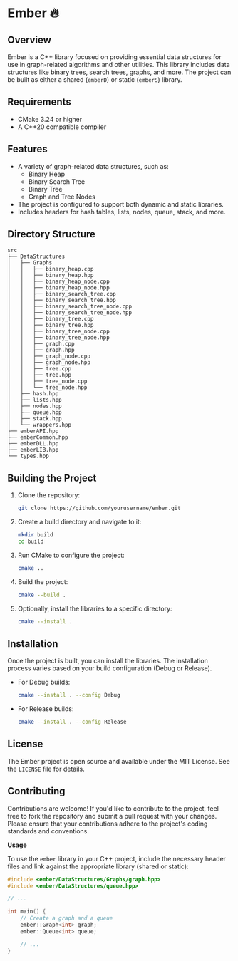 
# Ember 🔥

## Overview

Ember is a C++ library focused on providing essential data structures for use in graph-related algorithms and other utilities. This library includes data structures like binary trees, search trees, graphs, and more. The project can be built as either a shared (`emberD`) or static (`emberS`) library.

## Requirements

- CMake 3.24 or higher
- A C++20 compatible compiler

## Features

- A variety of graph-related data structures, such as:
  - Binary Heap
  - Binary Search Tree
  - Binary Tree
  - Graph and Tree Nodes
- The project is configured to support both dynamic and static libraries.
- Includes headers for hash tables, lists, nodes, queue, stack, and more.

## Directory Structure

```
src
├── DataStructures
│   ├── Graphs
│   │   ├── binary_heap.cpp
│   │   ├── binary_heap.hpp
│   │   ├── binary_heap_node.cpp
│   │   ├── binary_heap_node.hpp
│   │   ├── binary_search_tree.cpp
│   │   ├── binary_search_tree.hpp
│   │   ├── binary_search_tree_node.cpp
│   │   ├── binary_search_tree_node.hpp
│   │   ├── binary_tree.cpp
│   │   ├── binary_tree.hpp
│   │   ├── binary_tree_node.cpp
│   │   ├── binary_tree_node.hpp
│   │   ├── graph.cpp
│   │   ├── graph.hpp
│   │   ├── graph_node.cpp
│   │   ├── graph_node.hpp
│   │   ├── tree.cpp
│   │   ├── tree.hpp
│   │   ├── tree_node.cpp
│   │   └── tree_node.hpp
│   ├── hash.hpp
│   ├── lists.hpp
│   ├── nodes.hpp
│   ├── queue.hpp
│   ├── stack.hpp
│   └── wrappers.hpp
├── emberAPI.hpp
├── emberCommon.hpp
├── emberDLL.hpp
├── emberLIB.hpp
└── types.hpp

```

## Building the Project

1. Clone the repository:
   ```bash
   git clone https://github.com/yourusername/ember.git
   ```

2. Create a build directory and navigate to it:
   ```bash
   mkdir build
   cd build
   ```

3. Run CMake to configure the project:
   ```bash
   cmake ..
   ```

4. Build the project:
   ```bash
   cmake --build .
   ```

5. Optionally, install the libraries to a specific directory:
   ```bash
   cmake --install .
   ```

## Installation

Once the project is built, you can install the libraries. The installation process varies based on your build configuration (Debug or Release).

- For Debug builds:
  ```bash
  cmake --install . --config Debug
  ```

- For Release builds:
  ```bash
  cmake --install . --config Release
  ```

## License

The Ember project is open source and available under the MIT License. See the `LICENSE` file for details.

## Contributing

Contributions are welcome! If you'd like to contribute to the project, feel free to fork the repository and submit a pull request with your changes. Please ensure that your contributions adhere to the project's coding standards and conventions.

**Usage**

To use the `ember` library in your C++ project, include the necessary header files and link against the appropriate library (shared or static):

```c++
#include <ember/DataStructures/Graphs/graph.hpp>
#include <ember/DataStructures/queue.hpp>

// ...

int main() {
    // Create a graph and a queue
    ember::Graph<int> graph;
    ember::Queue<int> queue;

    // ...
}